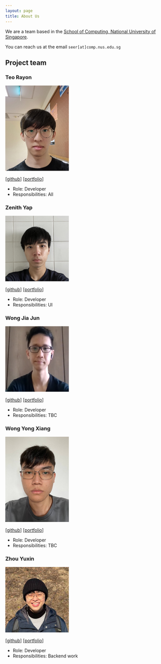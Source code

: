 ```yaml
---
layout: page
title: About Us
---
```


We are a team based in the [School of Computing, National University of Singapore](http://www.comp.nus.edu.sg).

You can reach us at the email `seer[at]comp.nus.edu.sg`

## Project team

### Teo Rayon

<img src="images/noyaroet.png" width="200px">

[[github](https://github.com/NoyaRoeT)]
[[portfolio](team/noyaroet.md)]

* Role: Developer
* Responsibilities: All

### Zenith Yap

<img src="images/zenithyap.png" width="200px">

[[github](https://github.com/zenithyap)]
[[portfolio](team/zenithyap.md)]

* Role: Developer
* Responsibilities: UI

### Wong Jia Jun

<img src="images/wong-jia-jun.png" width="200px">

[[github](http://github.com/Wong-Jia-Jun)]
[[portfolio](team/wong-jia-jun.md)]

* Role: Developer
* Responsibilities: TBC
### Wong Yong Xiang

<img src="images/wongyx.png" width="200px">

[[github](http://github.com/wongyx)]
[[portfolio](team/wongyx.md)]

* Role: Developer
* Responsibilities: TBC

### Zhou Yuxin

<img src="images/zhoyx.png" width="200px">

[[github](http://github.com/zhoyx)]
[[portfolio](team/zhoyx.md)]

* Role: Developer
* Responsibilities: Backend work
